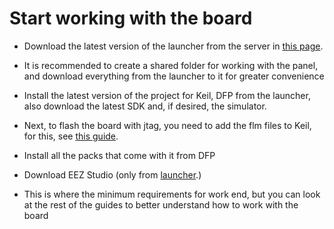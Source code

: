 # Start working with the board

* Download the latest version of the launcher from the server in [this page](/launcher/).

* It is recommended to create a shared folder for working with the panel, and download everything from the launcher to it for greater convenience

* Install the latest version of the project for Keil, DFP from the launcher, also download the latest SDK and, if desired, the simulator.

* Next, to flash the board with jtag, you need to add the flm files to Keil, for this, see [this guide](/addflm/).

* Install all the packs that come with it from DFP

* Download EEZ Studio (only from [launcher](/launcher/).)
* This is where the minimum requirements for work end, but you can look at the rest of the guides to better understand how to work with the board